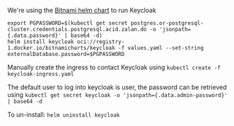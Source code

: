 We're using the [Bitnami helm chart](https://github.com/bitnami/charts/blob/main/bitnami/keycloak/README.md) to run Keycloak

```
export PGPASSWORD=$(kubectl get secret postgres.or-postgresql-cluster.credentials.postgresql.acid.zalan.do -o 'jsonpath={.data.password}' | base64 -d)
helm install keycloak oci://registry-1.docker.io/bitnamicharts/keycloak -f values.yaml --set-string externalDatabase.password=$PGPASSWORD
```

Manually create the ingress to contact Keycloak using
`kubectl create -f keycloak-ingress.yaml`

The default user to log into keycloak is user, the password can be retrieved using
`kubectl get secret keycloak -o 'jsonpath={.data.admin-password}' | base64 -d`

To un-install:
`helm uninstall keycloak`
